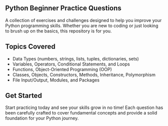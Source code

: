 ## Python Beginner Practice Questions
A collection of exercises and challenges designed to help you improve your Python programming skills. Whether you are new to coding or just looking to brush up on the basics, this repository is for you.

## Topics Covered
- Data Types (numbers, strings, lists, tuples, dictionaries, sets)
- Variables, Operators, Conditional Statements, and Loops
- Functions, Object-Oriented Programming (OOP)
- Classes, Objects, Constructors, Methods, Inheritance, Polymorphism
- File Input/Output, Modules, and Packages

## Get Started
Start practicing today and see your skills grow in no time! Each question has been carefully crafted to cover fundamental concepts and provide a solid foundation for your Python journey.

